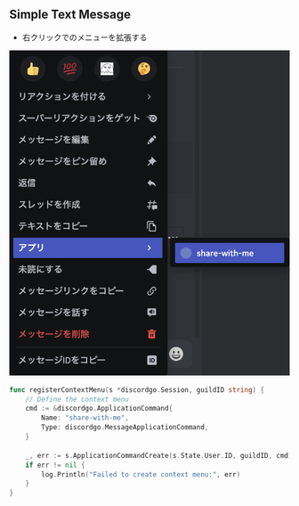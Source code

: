 ## Simple Text Message

- 右クリックでのメニューを拡張する

![Alt text](images/README/image-1.png)

```go
func registerContextMenu(s *discordgo.Session, guildID string) {
	// Define the context menu
	cmd := &discordgo.ApplicationCommand{
		Name: "share-with-me",
		Type: discordgo.MessageApplicationCommand,
	}

	_, err := s.ApplicationCommandCreate(s.State.User.ID, guildID, cmd)
	if err != nil {
		log.Println("Failed to create context menu:", err)
	}
}
```
